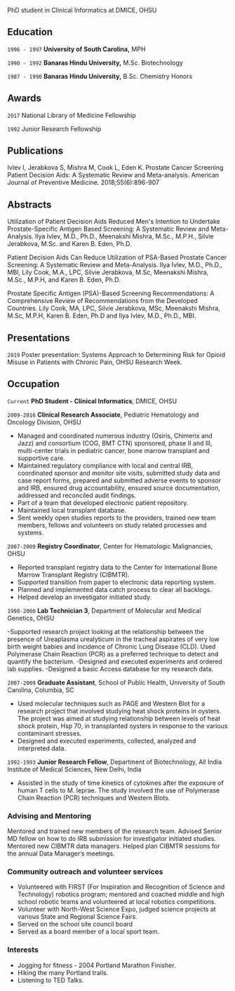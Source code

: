 
PhD student in Clinical Informatics at DMICE, OHSU

## Education

`1996 - 1997`
__University of South Carolina,__
MPH

`1990 - 1992`
__Banaras Hindu University,__
M.Sc. Biotechnology

`1987 - 1990`
__Banaras Hindu University,__
B.Sc. Chemistry Honors


## Awards

`2017`
National Library of Medicine Fellowship

`1992`
Junior Research Fellowship 


## Publications

Ivlev I, Jerabkova S, Mishra M, Cook L, Eden K. Prostate Cancer Screening Patient Decision Aids: A Systematic Review and Meta-analysis. American Journal of Preventive Medicine. 2018;55(6):896-907
<!-- A list is also available [online](https://scholar.google.co.uk/citations?user=LTOTl0YAAAAJ) -->


## Abstracts 

Utilization of Patient Decision Aids Reduced Men's Intention to Undertake Prostate-Specific Antigen Based Screening: A Systematic Review and Meta-Analysis. Ilya Ivlev, M.D., Ph.D., Meenakshi Mishra, M.Sc., M.P.H., Silvie Jerabkova, M.Sc. and Karen B. Eden, Ph.D. 

Patient Decision Aids Can Reduce Utilization of PSA-Based Prostate Cancer Screening: A Systematic Review and Meta-Analysis. Ilya Ivlev, M.D., Ph.D., MBI, Lily Cook, M.A., LPC, Silvie Jerabkova, M.Sc, Meenakshi Mishra, M.Sc., M.P.H, and Karen B. Eden, Ph.D.

Prostate Specific Antigen (PSA)-Based Screening Recommendations: A Comprehensive Review of Recommendations from the Developed Countries. Lily Cook, MA, LPC, Silvie Jerabkova, MSc, Meenakshi Mishra, M.Sc, M.P.H, Karen B. Eden, Ph.D and Ilya Ivlev, M.D., Ph.D., MBI.


## Presentations

`2019`
Poster presentation: Systems Approach to Determining Risk for Opioid Misuse in Patients with Chronic Pain, OHSU Research Week. 


## Occupation

`Current`
__PhD Student - Clinical Informatics__, DMICE, OHSU 

`2009-2016`
__Clinical Research Associate__, Pediatric Hematology and Oncology Division, OHSU                                              

- Managed and coordinated numerous industry (Osiris, Chimerix and Jazz) and consortium (COG, BMT CTN) sponsored, phase II and III, multi-center trials in pediatric cancer, bone marrow transplant and supportive care.
- Maintained regulatory compliance with local and central IRB, coordinated sponsor and monitor site visits, submitted study data and case report forms, prepared and submitted adverse events to sponsor and IRB, ensured drug accountability, ensured source documentation, addressed and reconciled audit findings.
- Part of a team that developed electronic patient repository.
- Maintained local transplant database.
- Sent weekly open studies reports to the providers, trained new team members, fellows and volunteers on study related processes and systems.

`2007-2009`
__Registry Coordinator__, Center for Hematologic Malignancies, OHSU                                                        
         
- Reported transplant registry data to the Center for International Bone Marrow Transplant Registry (CIBMTR). 
- Supported transition from paper to electronic data reporting system. 
- Planned and implemented data catch process to clear all backlogs. 
- Helped develop an investigator initiated study.

`1998-2000`
__Lab Technician 3__, Department of Molecular and Medical Genetics, OHSU   

-Supported research project looking at the relationship between the presence of Ureaplasma urealyticum in the tracheal aspirates of very low birth weight babies and incidence of Chronic Lung Disease (CLD). Used Polymerase Chain Reaction (PCR) as a preferred technique to detect and quantify the bacterium.
-Designed and executed experiments and ordered lab supplies.
-Designed a basic Access database for my research data. 

`2007-2009`
__Graduate Assistant__, School of Public Health, University of South Carolina, Columbia, SC   
				          
- Used molecular techniques such as PAGE and Western Blot for a research project that involved studying heat shock proteins in oysters. The project was aimed at studying relationship between levels of heat shock protein, Hsp 70, in transplanted oysters in response to the various contaminant stresses. 
- Designed and executed experiments, collected, analyzed and interpreted data. 

`1992-1993`
__Junior Research Fellow__, Department of Biotechnology, All India Institute of Medical Sciences, New Delhi, India

- Assisted in the study of time kinetics of cytokines after the exposure of human T cells to M. leprae. The study involved the use of Polymerase Chain Reaction (PCR) techniques and Western Blots.


### Advising and Mentoring

Mentored and trained new members of the research team.
Advised Senior MD fellow on how to do IRB submission for investigator initiated studies.
Mentored new CIBMTR data managers.
Helped plan CIBMTR sessions for the annual Data Manager’s meetings.


### Community outreach and volunteer services 

- Volunteered with FIRST (For Inspiration and Recognition of Science and Technology) robotics program; mentored and coached middle and high school robotic teams and volunteered at local robotics competitions.
- Volunteer with North-West Science Expo, judged science projects at various State and Regional Science Fairs.
- Served on the school site council board
- Served as a board member of a local sport team.


### Interests

- Jogging for fitness - 2004 Portland Marathon Finisher.
- Hiking the many Portland trails.
- Listening to TED Talks.




<!-- ### Footer

Last updated: May 2019 -->


